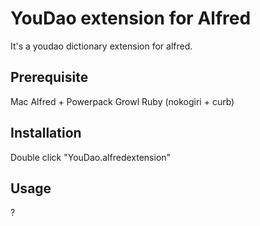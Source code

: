 YouDao extension for Alfred
=============

It's a youdao dictionary extension for alfred.

Prerequisite
------------
Mac
Alfred + Powerpack
Growl
Ruby (nokogiri + curb)

Installation
------------
Double click "YouDao.alfredextension"

Usage
-----
? <the word you search>
